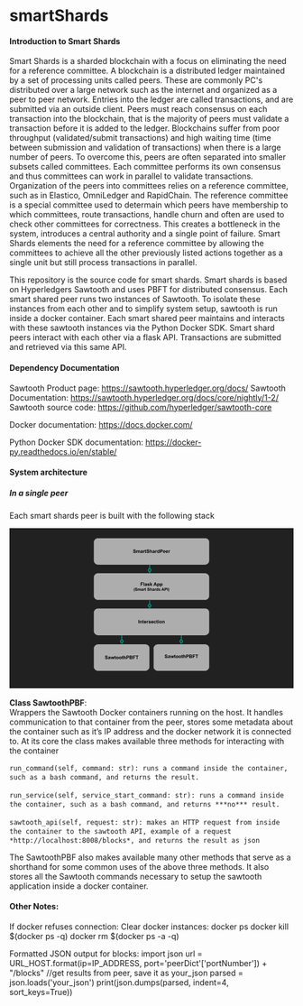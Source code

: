 # smartShards

#### Introduction to Smart Shards

Smart Shards is a sharded blockchain with a focus on eliminating the need for a reference committee. A blockchain is a distributed ledger maintained by a set of processing units called peers. These are commonly PC's distributed over a large network such as the internet and organized as a peer to peer network. Entries into the ledger are called transactions, and are submitted via an outside client. Peers must reach consensus on each transaction into the blockchain, that is the majority of peers must validate a transaction before it is added to the ledger. Blockchains suffer from poor throughput (validated/submit transactions) and high waiting time (time between submission and validation of transactions) when there is a large number of peers. To overcome this, peers are often separated into smaller subsets called committees. Each committee performs its own consensus and thus committees can work in parallel to validate transactions. Organization of the peers into committees relies on a reference committee, such as in Elastico, OmniLedger and RapidChain. The reference committee is a special committee used to determain which peers have membership to which committees, route transactions, handle churn and often are used to check other committees for correctness. This creates a bottleneck in the system, introduces a central authority and a single point of failure. Smart Shards elements the need for a reference committee by allowing the committees to achieve all the other previously listed actions together as a single unit but still process transactions in parallel.

This repository is the source code for smart shards. Smart shards is based on Hyperledgers Sawtooth and uses PBFT for distributed consensus. Each smart shared peer runs two instances of Sawtooth. To isolate these instances from each other and to simplify system setup, sawtooth is run inside a docker container. Each smart shared peer maintains and interacts with these sawtooth instances via the Python Docker SDK. Smart shard peers interact with each other via a flask API. Transactions are submitted and retrieved via this same API.

#### Dependency Documentation

Sawtooth Product page: https://sawtooth.hyperledger.org/docs/
Sawtooth Documentation: https://sawtooth.hyperledger.org/docs/core/nightly/1-2/
Sawtooth source code: https://github.com/hyperledger/sawtooth-core

Docker documentation: https://docs.docker.com/

Python Docker SDK documentation: https://docker-py.readthedocs.io/en/stable/

#### System architecture

##### In a single peer
Each smart shards peer is built with the following stack

![This is an image](https://github.com/khood5/smartShards/blob/master/documentation/Smart%20Shards%20Class%20Diagram.png)
 
**Class SawtoothPBF**:  
Wrappers the Sawtooth Docker containers running on the host. It handles communication to that container from the peer, stores some metadata about the container such as it’s IP address and the docker network it is connected to. At its core the class makes available three methods for interacting with the container
```
run_command(self, command: str): runs a command inside the container, such as a bash command, and returns the result.

run_service(self, service_start_command: str): runs a command inside the container, such as a bash command, and returns ***no*** result.

sawtooth_api(self, request: str): makes an HTTP request from inside the container to the sawtooth API, example of a request *http://localhost:8008/blocks*, and returns the result as json
```
The SawtoothPBF also makes available many other methods that serve as a shorthand for some common uses of the above three methods. It also stores all the Sawtooth commands necessary to setup the sawtooth application inside a docker container.

#### Other Notes:

If docker refuses connection:
Clear docker instances:
docker ps
docker kill $(docker ps -q)
docker rm $(docker ps -a -q)

Formatted JSON output for blocks:
import json
url = URL_HOST.format(ip=IP_ADDRESS, port='peerDict'['portNumber']) + "/blocks"
//get results from peer, save it as your_json
parsed = json.loads('your_json')
print(json.dumps(parsed, indent=4, sort_keys=True))

